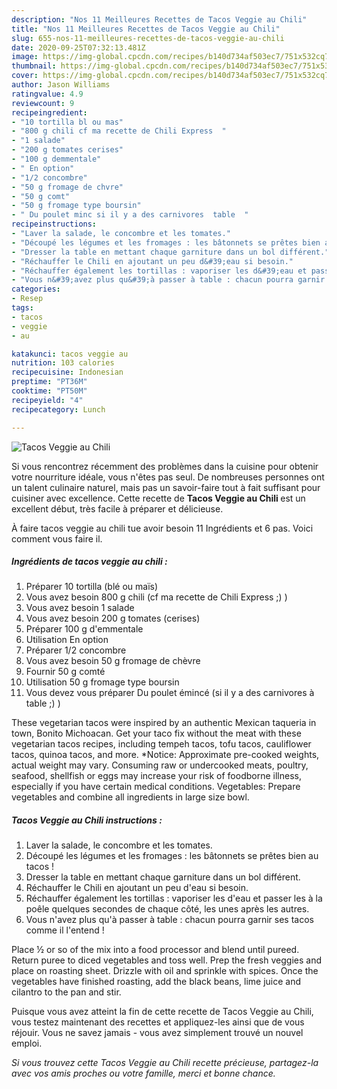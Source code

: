 ```yaml
---
description: "Nos 11 Meilleures Recettes de Tacos Veggie au Chili"
title: "Nos 11 Meilleures Recettes de Tacos Veggie au Chili"
slug: 655-nos-11-meilleures-recettes-de-tacos-veggie-au-chili
date: 2020-09-25T07:32:13.481Z
image: https://img-global.cpcdn.com/recipes/b140d734af503ec7/751x532cq70/tacos-veggie-au-chili-photo-principale-de-la-recette.jpg
thumbnail: https://img-global.cpcdn.com/recipes/b140d734af503ec7/751x532cq70/tacos-veggie-au-chili-photo-principale-de-la-recette.jpg
cover: https://img-global.cpcdn.com/recipes/b140d734af503ec7/751x532cq70/tacos-veggie-au-chili-photo-principale-de-la-recette.jpg
author: Jason Williams
ratingvalue: 4.9
reviewcount: 9
recipeingredient:
- "10 tortilla bl ou mas"
- "800 g chili cf ma recette de Chili Express  "
- "1 salade"
- "200 g tomates cerises"
- "100 g demmentale"
- " En option"
- "1/2 concombre"
- "50 g fromage de chvre"
- "50 g comt"
- "50 g fromage type boursin"
- " Du poulet minc si il y a des carnivores  table  "
recipeinstructions:
- "Laver la salade, le concombre et les tomates."
- "Découpé les légumes et les fromages : les bâtonnets se prêtes bien au tacos !"
- "Dresser la table en mettant chaque garniture dans un bol différent."
- "Réchauffer le Chili en ajoutant un peu d&#39;eau si besoin."
- "Réchauffer également les tortillas : vaporiser les d&#39;eau et passer les à la poêle quelques secondes de chaque côté, les unes après les autres."
- "Vous n&#39;avez plus qu&#39;à passer à table : chacun pourra garnir ses tacos comme il l&#39;entend !"
categories:
- Resep
tags:
- tacos
- veggie
- au

katakunci: tacos veggie au 
nutrition: 103 calories
recipecuisine: Indonesian
preptime: "PT36M"
cooktime: "PT50M"
recipeyield: "4"
recipecategory: Lunch

---
```



![Tacos Veggie au Chili](https://img-global.cpcdn.com/recipes/b140d734af503ec7/751x532cq70/tacos-veggie-au-chili-photo-principale-de-la-recette.jpg)

Si vous rencontrez récemment des problèmes dans la cuisine pour obtenir votre nourriture idéale, vous n'êtes pas seul. De nombreuses personnes ont un talent culinaire naturel, mais pas un savoir-faire tout à fait suffisant pour cuisiner avec excellence. Cette recette de <strong> Tacos Veggie au Chili </strong> est un excellent début, très facile à préparer et délicieuse.

<!--inarticleads1-->

À faire tacos veggie au chili tue avoir besoin 11 Ingrédients et 6 pas. Voici comment vous faire il.

##### Ingrédients de tacos veggie au chili :

1. Préparer 10 tortilla (blé ou maïs)
1. Vous avez besoin 800 g chili (cf ma recette de Chili Express ;) )
1. Vous avez besoin 1 salade
1. Vous avez besoin 200 g tomates (cerises)
1. Préparer 100 g d&#39;emmentale
1. Utilisation  En option
1. Préparer 1/2 concombre
1. Vous avez besoin 50 g fromage de chèvre
1. Fournir 50 g comté
1. Utilisation 50 g fromage type boursin
1. Vous devez vous préparer  Du poulet émincé (si il y a des carnivores à table ;) )


These vegetarian tacos were inspired by an authentic Mexican taqueria in town, Bonito Michoacan. Get your taco fix without the meat with these vegetarian tacos recipes, including tempeh tacos, tofu tacos, cauliflower tacos, quinoa tacos, and more. *Notice: Approximate pre-cooked weights, actual weight may vary. Consuming raw or undercooked meats, poultry, seafood, shellfish or eggs may increase your risk of foodborne illness, especially if you have certain medical conditions. Vegetables: Prepare vegetables and combine all ingredients in large size bowl. 

<!--inarticleads2-->

##### Tacos Veggie au Chili instructions :

1. Laver la salade, le concombre et les tomates.
1. Découpé les légumes et les fromages : les bâtonnets se prêtes bien au tacos !
1. Dresser la table en mettant chaque garniture dans un bol différent.
1. Réchauffer le Chili en ajoutant un peu d&#39;eau si besoin.
1. Réchauffer également les tortillas : vaporiser les d&#39;eau et passer les à la poêle quelques secondes de chaque côté, les unes après les autres.
1. Vous n&#39;avez plus qu&#39;à passer à table : chacun pourra garnir ses tacos comme il l&#39;entend !


Place ½ or so of the mix into a food processor and blend until pureed. Return puree to diced vegetables and toss well. Prep the fresh veggies and place on roasting sheet. Drizzle with oil and sprinkle with spices. Once the vegetables have finished roasting, add the black beans, lime juice and cilantro to the pan and stir. 

<!--inarticleads1-->

<p>
Puisque vous avez atteint la fin de cette recette de Tacos Veggie au Chili, vous testez maintenant des recettes et appliquez-les ainsi que de vous réjouir. Vous ne savez jamais - vous avez simplement trouvé un nouvel emploi.
</p>

<p>
<i>Si vous trouvez cette Tacos Veggie au Chili recette précieuse, partagez-la avec vos amis proches ou votre famille, merci et bonne chance.</i>
</p>
